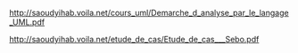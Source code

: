 http://saoudyihab.voila.net/cours_uml/Demarche_d_analyse_par_le_langage_UML.pdf

http://saoudyihab.voila.net/etude_de_cas/Etude_de_cas___Sebo.pdf